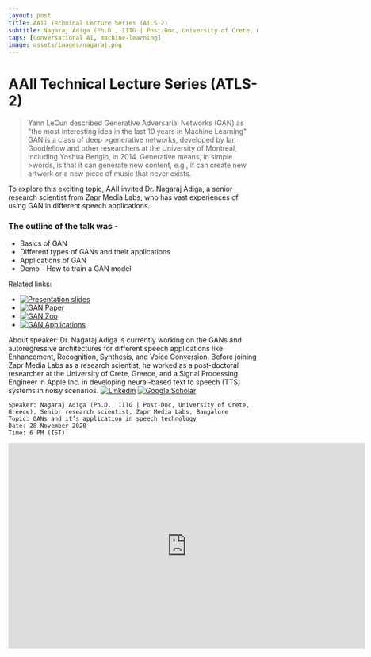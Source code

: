 ```yaml
---
layout: post
title: AAII Technical Lecture Series (ATLS-2)
subtitle: Nagaraj Adiga (Ph.D., IITG | Post-Doc, University of Crete, Greece), Senior research scientist, Zapr Media Labs, Bangalore
tags: [Conversational AI, machine-learning]
image: assets/images/nagaraj.png
---
```

# AAII Technical Lecture Series (ATLS-2)

>Yann LeCun described Generative Adversarial Networks (GAN) as "the most interesting idea in the last 10 years in Machine Learning". GAN is a class of deep >generative networks, developed by Ian Goodfellow and other researchers at the University of Montreal, including Yoshua Bengio, in 2014. Generative means, in simple >words, is that it can generate new content, e.g., it can create new artwork or a new piece of music that never exists.

To explore this exciting topic, AAII invited Dr. Nagaraj Adiga, a senior research scientist from Zapr Media Labs, who has vast experiences of using GAN in different speech applications. 

### The outline of the talk was -
* Basics of GAN
* Different types of GANs and their applications
* Applications of GAN
* Demo - How to train a GAN model

Related links:
- [![Presentation slides]()](https://drive.google.com/file/d/1jYiOPkCXfzMg_I5lckVDSrMNPhZaZFw7/view?usp=sharing) 
- [![GAN Paper]()](https://arxiv.org/abs/1406.2661)
- [![GAN Zoo]()](https://github.com/hindupuravinash/the-gan-zoo)
- [![GAN Applications]()](https://machinelearningmastery.com/impressive-applications-of-generative-adversarial-networks/)

About speaker:
Dr. Nagaraj Adiga is currently working on the GANs and autoregressive architectures for different speech applications like Enhancement, Recognition, Synthesis, and Voice Conversion. Before joining Zapr Media Labs as a research scientist, he worked as a post-doctoral researcher at the University of Crete, Greece, and a Signal Processing Engineer in Apple Inc. in developing neural-based text to speech (TTS) systems in noisy scenarios. 
[![Linkedin]()](https://www.linkedin.com/in/nagaraj-adiga-7a67658/?originalSubdomain=in)
[![Google Scholar]()](https://scholar.google.co.in/citations?user=occk2mMAAAAJ&hl=en)



```
Speaker: Nagaraj Adiga (Ph.D., IITG | Post-Doc, University of Crete, Greece), Senior research scientist, Zapr Media Labs, Bangalore
Topic: GANs and it’s application in speech technology
Date: 28 November 2020
Time: 6 PM (IST)
```
<p><iframe width="720" height="415" src="https://www.youtube.com/embed/9dwiXcfnTDc" title="YouTube video player" frameborder="0" allow="accelerometer; autoplay; clipboard-write; encrypted-media; gyroscope; picture-in-picture" allowfullscreen></iframe></p>


